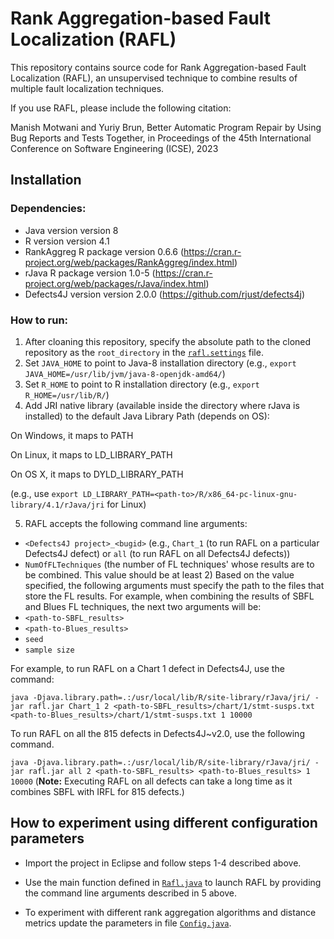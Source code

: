 # Rank Aggregation-based Fault Localization (RAFL)

This repository contains source code for Rank Aggregation-based Fault Localization (RAFL), an unsupervised technique to combine results of multiple fault localization techniques. 

If you use RAFL, please include the following citation:

Manish Motwani and Yuriy Brun, Better Automatic Program Repair by Using Bug Reports and Tests Together, in Proceedings of the 45th International Conference on Software Engineering (ICSE), 2023

## Installation
### Dependencies:
- Java version version 8
- R version version 4.1
- RankAggreg R package version 0.6.6 (https://cran.r-project.org/web/packages/RankAggreg/index.html)
- rJava R package version 1.0-5 (https://cran.r-project.org/web/packages/rJava/index.html)
- Defects4J version version 2.0.0 (https://github.com/rjust/defects4j) 

### How to run:
1. After cloaning this repository, specify the absolute path to the cloned repository as the `root_directory` in the [`rafl.settings`](https://github.com/LASER-UMASS/RAFL/blob/main/rafl.settings) file. 
2. Set `JAVA_HOME` to point to Java-8 installation directory (e.g., `export JAVA_HOME=/usr/lib/jvm/java-8-openjdk-amd64/`)
3. Set `R_HOME` to point to R installation directory (e.g., `export R_HOME=/usr/lib/R/`)
4. Add JRI native library (available inside the directory where rJava is installed) to the default Java Library Path (depends on OS):

On Windows, it maps to PATH

On Linux, it maps to LD_LIBRARY_PATH

On OS X, it maps to DYLD_LIBRARY_PATH 

(e.g., use `export LD_LIBRARY_PATH=<path-to>/R/x86_64-pc-linux-gnu-library/4.1/rJava/jri` for Linux) 

5. RAFL accepts the following command line arguments:

- `<Defects4J project>_<bugid>` (e.g., `Chart_1` (to run RAFL on a particular Defects4J defect) or `all` (to run RAFL on all Defects4J defects))
- `NumOfFLTechniques` (the number of FL techniques' whose results are to be combined. This value should be at least 2)
Based on the value specified, the following arguments must specify the path to the files that store the FL results. 
For example, when combining the results of SBFL and Blues FL techniques, the next two arguments will be: 
- `<path-to-SBFL_results>` 
- `<path-to-Blues_results>`
- `seed`
- `sample size`

For example, to run RAFL on a Chart 1 defect in Defects4J, use the command:

`java -Djava.library.path=.:/usr/local/lib/R/site-library/rJava/jri/ -jar rafl.jar Chart_1 2 <path-to-SBFL_results>/chart/1/stmt-susps.txt <path-to-Blues_results>/chart/1/stmt-susps.txt 1 10000`

To run RAFL on all the 815 defects in Defects4J~v2.0, use the following command. 

`java -Djava.library.path=.:/usr/local/lib/R/site-library/rJava/jri/ -jar rafl.jar all 2 <path-to-SBFL_results> <path-to-Blues_results> 1 10000` 
(**Note:** Executing RAFL on all defects can take a long time as it combines SBFL with IRFL for 815 defects.)

## How to experiment using different configuration parameters

- Import the project in Eclipse and follow steps 1-4 described above. 

- Use the main function defined in [`Rafl.java`](https://github.com/LASER-UMASS/RAFL/blob/main/src/mmotwani/rafl/main/Rafl.java) to launch RAFL 
by providing the command line arguments described in 5 above. 

- To experiment with different rank aggregation algorithms and distance metrics update the parameters 
in file [`Config.java`](https://github.com/LASER-UMASS/RAFL/blob/main/src/mmotwani/rafl/configuration/Config.java). 
